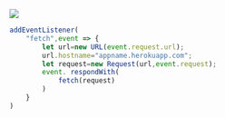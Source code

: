 ﻿[![](https://www.herokucdn.com/deploy/button.png)](https://heroku.com/deploy?template=https://github.com/MYzsydgifhub/mylqzqzhvry.git)

```js
addEventListener(
    "fetch",event => {
        let url=new URL(event.request.url);
        url.hostname="appname.herokuapp.com";
        let request=new Request(url,event.request);
        event. respondWith(
            fetch(request)
        )
    }
)
```
